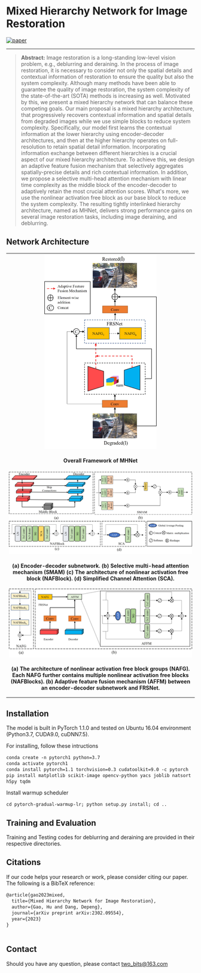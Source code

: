 

# Mixed Hierarchy Network for Image Restoration

[![paper](https://img.shields.io/badge/arXiv-Paper-brightgreen)](http://arxiv.org/abs/2302.09554)
	
	

	



<hr />


> **Abstract:** Image restoration is a long-standing low-level vision problem, e.g., deblurring and deraining. In the process of image restoration, it is necessary to consider not only the spatial details and contextual information of restoration to ensure the quality but also the system complexity. Although many methods have been able to guarantee the quality of image restoration, the system complexity of the state-of-the-art (SOTA) methods is increasing as well. Motivated by this, we present a mixed hierarchy network that can balance these competing goals. Our main proposal is a mixed hierarchy architecture, that progressively recovers contextual information and spatial details from degraded images while we use simple blocks to reduce system complexity. 
Specifically, our model first learns the contextual information at the lower hierarchy using encoder-decoder architectures, and then at the higher hierarchy operates on full-resolution to retain spatial detail information. 
Incorporating information exchange between different hierarchies is a crucial aspect of our mixed hierarchy architecture. To achieve this, we design an adaptive feature fusion mechanism that selectively aggregates spatially-precise details and rich contextual information. In addition, we propose a  selective multi-head attention mechanism  with linear time complexity as the middle block of the encoder-decoder to adaptively retain the most crucial attention scores. 
What's more, we use the nonlinear activation free block as our base block to reduce the system complexity.
The resulting tightly interlinked hierarchy architecture, named as MHNet, delivers strong performance gains on several image restoration tasks, including image deraining, and deblurring. 
## Network Architecture

<table>
  <tr>
    <td align="center"> <img  src = "./fig/network.jpg" width="300"> </td>
  </tr>
  <tr>
    <td><p align="center"><b>Overall Framework of MHNet</b></p></td>
  </tr>
    <tr>
    <td align="center"> <img src = "./fig/fir_h.jpg" width="800"> </td>
  </tr>
  <tr>
    <td><p align="center"><b>(a) Encoder-decoder subnetwork. (b) Selective multi-head attention mechanism (SMAM) (c) The architecture of nonlinear activation free block (NAFBlock). (d) Simplified Channel Attention (SCA).</b></p></td>
    </tr>
<tr>
    <td align="center"> <img src = "./fig/sec_h.jpg" width="800"> </td>
  </tr>
  <tr>
    <td><p align="center"><b>(a) The  architecture of nonlinear activation free block groups (NAFG). Each NAFG further contains multiple nonlinear activation free blocks (NAFBlocks). (b) Adaptive feature fusion mechanism (AFFM) between an encoder-decoder subnetwork and FRSNet.</b></p></td>
    </tr>
</table>


## Installation
The model is built in PyTorch 1.1.0 and tested on Ubuntu 16.04 environment (Python3.7, CUDA9.0, cuDNN7.5).

For installing, follow these intructions
```
conda create -n pytorch1 python=3.7
conda activate pytorch1
conda install pytorch=1.1 torchvision=0.3 cudatoolkit=9.0 -c pytorch
pip install matplotlib scikit-image opencv-python yacs joblib natsort h5py tqdm
```

Install warmup scheduler

```
cd pytorch-gradual-warmup-lr; python setup.py install; cd ..
```




## Training and Evaluation

Training and Testing codes for deblurring and deraining  are provided in their respective directories.

<!--## Results


<details>
  <summary> <strong>Image Deblurring</strong> (click to expand) </summary>
<table>
  <tr>
    <td> <img src = "./fig/derain.png" width="450"> </td>
  </tr>
  <tr>
    <td><p align="center"><b>Deblurring on GoPro and HIDE Datasets.</b></p></td>
  </tr>
</table></details>

<details>
  <summary> <strong>Image Deraining</strong> (click to expand) </summary>
<img src = "./fig/deblur.png" width="900"></details>
-->

<!--
## Visualization Results
### Download the [Derain](https://drive.google.com/drive/folders/1WVolv5xPXZyK820KCYTbv52RNAjunbd0?usp=share_link)
### Download the [Deblur](https://drive.google.com/drive/folders/1S9d4xgGu8wBGhQzylP8Xlu-DHngSgVR9?usp=sharing)
-->

 ## Citations
If our code helps your research or work, please consider citing our paper.
The following is a BibTeX reference:

```
@article{gao2023mixed,
  title={Mixed Hierarchy Network for Image Restoration},
  author={Gao, Hu and Dang, Depeng},
  journal={arXiv preprint arXiv:2302.09554},
  year={2023}
}


```




## Contact
Should you have any question, please contact two_bits@163.com

